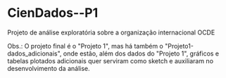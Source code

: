 # CienDados--P1

Projeto de análise exploratória sobre a organização internacional OCDE

Obs.: O projeto final é o "Projeto 1", mas há também o "Projeto1-dados_adicionais", onde estão, além dos dados do "Projeto 1", gráficos e tabelas plotados adicionais quer serviram como sketch e auxiliaram no desenvolvimento da análise.
